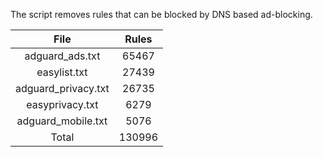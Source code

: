 The script removes rules that can be blocked by DNS based ad-blocking.


| File | Rules |
|:----:|:-----:|
| adguard_ads.txt | 65467 |
| easylist.txt | 27439 |
| adguard_privacy.txt | 26735 |
| easyprivacy.txt | 6279 |
| adguard_mobile.txt | 5076 |
| Total | 130996 |